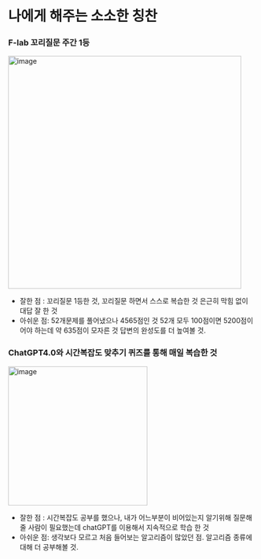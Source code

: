 # 나에게 해주는 소소한 칭찬

### F-lab 꼬리질문 주간 1등
<img width="474" alt="image" src="https://github.com/elephant97/TIL/assets/82919411/59a0a0f8-3917-445e-9e1b-472c304855ad">

* 잘한 점 : 꼬리질문 1등한 것, 꼬리질문 하면서 스스로 복습한 것 은근히 막힘 없이 대답 잘 한 것
* 아쉬운 점: 52개문제를 풀어냈으나 4565점인 것 52개 모두 100점이면 5200점이어야 하는데 약 635점이 모자른 것 답변의 완성도를 더 높여볼 것.

### ChatGPT4.0와 시간복잡도 맞추기 퀴즈를 통해 매일 복습한 것
<img width="283" alt="image" src="https://github.com/elephant97/TIL/assets/82919411/eaedca94-cc0d-4053-9d65-4ee66e3ff0fc">

* 잘한 점 : 시간복잡도 공부를 했으나, 내가 어느부분이 비어있는지 알기위해 질문해줄 사람이 필요했는데 chatGPT를 이용해서 지속적으로 학습 한 것
* 아쉬운 점: 생각보다 모르고 처음 들어보는 알고리즘이 많았던 점. 알고리즘 종류에대해 더 공부해볼 것.
